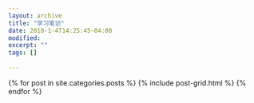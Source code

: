 ```yaml
---
layout: archive
title: "学习笔记"
date: 2018-1-4T14:25:45-04:00
modified:
excerpt: ""
tags: []
 
---
```



<div class="tiles">
{% for post in site.categories.posts %}
  {% include post-grid.html %}
{% endfor %}
</div><!-- /.tiles 把所有categories 有 posts 的列出来-->